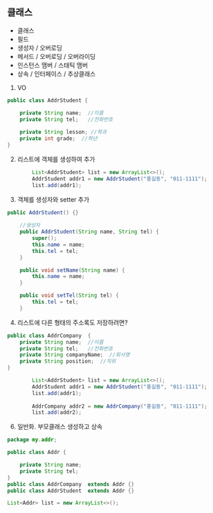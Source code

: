 ## 클래스

- 클래스
- 필드
- 생성자 / 오버로딩
- 메서드 / 오버로딩 / 오버라이딩
- 인스턴스 맴버 / 스태틱 맴버
- 상속 / 인터페이스 / 추상클래스

1. VO  

```java
public class AddrStudent {

	private String name;  //이름
	private String tel;   //전화번호
	
	private String lesson; //학과
	private int grade;  //학년
}
```

2. 리스트에 객체를 생성하여 추가  
```java
		List<AddrStudent> list = new ArrayList<>();
		AddrStudent addr1 = new AddrStudent("홍길동", "011-1111");
		list.add(addr1);
```

3. 객체를 생성자와 setter 추가

```java
public AddrStudent() {}
	
	//생성자
	public AddrStudent(String name, String tel) {
		super();
		this.name = name;
		this.tel = tel;
	}

	public void setName(String name) {
		this.name = name;
	}

	public void setTel(String tel) {
		this.tel = tel;
	}
```

4. 리스트에 다른 형태의 주소록도 저장하려면?  
```java
public class AddrCompany  {
	private String name;  //이름
	private String tel;   //전화번호
	private String companyName;  //회사명
	private String position;  //직위	
}
```
```java
		List<AddrStudent> list = new ArrayList<>();
		AddrStudent addr1 = new AddrStudent("홍길동", "011-1111");
		list.add(addr1);
		
		AddrCompany addr2 = new AddrCompany("홍길동", "011-1111");
		list.add(addr2);
```

6. 일반화. 부모클래스 생성하고 상속  

```java
package my.addr;

public class Addr {

	private String name;
	private String tel;
}
public class AddrCompany  extends Addr {}
public class AddrStudent  extends Addr {}

List<Addr> list = new ArrayList<>();
```

